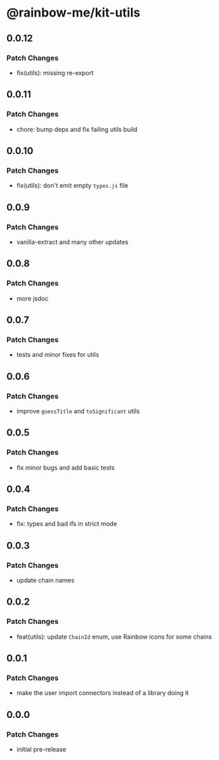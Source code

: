 # @rainbow-me/kit-utils

## 0.0.12

### Patch Changes

- fix(utils): missing re-export

## 0.0.11

### Patch Changes

- chore: bump deps and fix failing utils build

## 0.0.10

### Patch Changes

- fix(utils): don't emit empty `types.js` file

## 0.0.9

### Patch Changes

- vanilla-extract and many other updates

## 0.0.8

### Patch Changes

- more jsdoc

## 0.0.7

### Patch Changes

- tests and minor fixes for utils

## 0.0.6

### Patch Changes

- improve `guessTitle` and `toSignificant` utils

## 0.0.5

### Patch Changes

- fix minor bugs and add basic tests

## 0.0.4

### Patch Changes

- fix: types and bad ifs in strict mode

## 0.0.3

### Patch Changes

- update chain names

## 0.0.2

### Patch Changes

- feat(utils): update `ChainId` enum, use Rainbow icons for some chains

## 0.0.1

### Patch Changes

- make the user import connectors instead of a library doing it

## 0.0.0

### Patch Changes

- initial pre-release
